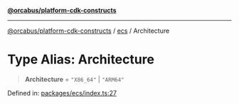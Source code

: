 [**@orcabus/platform-cdk-constructs**](../../../../README.md)

***

[@orcabus/platform-cdk-constructs](../../../../README.md) / [ecs](../README.md) / Architecture

# Type Alias: Architecture

> **Architecture** = `"X86_64"` \| `"ARM64"`

Defined in: [packages/ecs/index.ts:27](https://github.com/OrcaBus/platform-cdk-constructs/blob/c976adc64e129e16931e5f8794549bfec6d441a5/packages/ecs/index.ts#L27)
